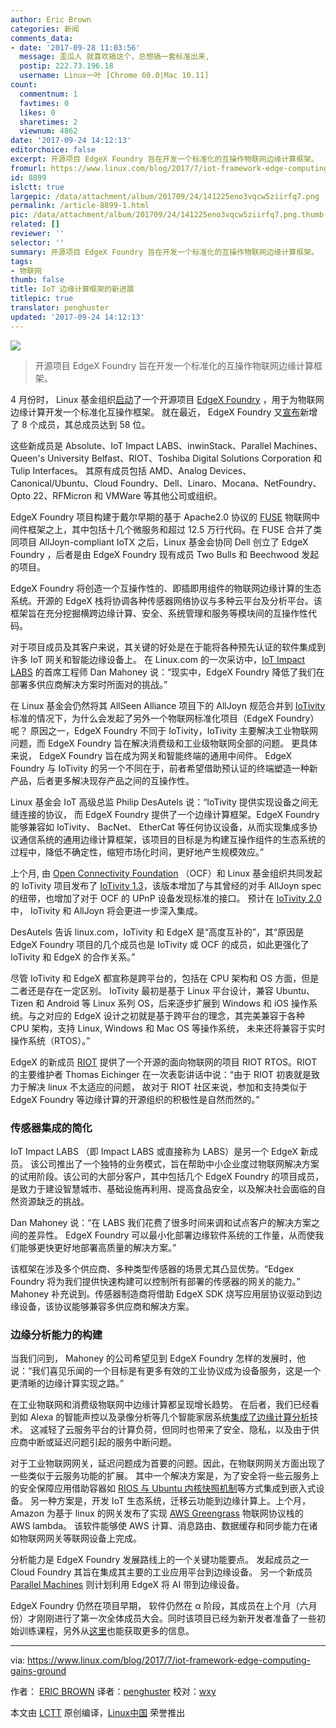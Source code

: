 ```yaml
---
author: Eric Brown
categories: 新闻
comments_data:
- date: '2017-09-28 11:03:56'
  message: 歪瓜人 就喜欢搞这个，总想搞一套标准出来,
  postip: 222.73.196.18
  username: Linux一叶 [Chrome 60.0|Mac 10.11]
count:
  commentnum: 1
  favtimes: 0
  likes: 0
  sharetimes: 2
  viewnum: 4862
date: '2017-09-24 14:12:13'
editorchoice: false
excerpt: 开源项目 EdgeX Foundry 旨在开发一个标准化的互操作物联网边缘计算框架。
fromurl: https://www.linux.com/blog/2017/7/iot-framework-edge-computing-gains-ground
id: 8899
islctt: true
largepic: /data/attachment/album/201709/24/141225eno3vqcw5ziirfq7.png
permalink: /article-8899-1.html
pic: /data/attachment/album/201709/24/141225eno3vqcw5ziirfq7.png.thumb.jpg
related: []
reviewer: ''
selector: ''
summary: 开源项目 EdgeX Foundry 旨在开发一个标准化的互操作物联网边缘计算框架。
tags:
- 物联网
thumb: false
title: IoT 边缘计算框架的新进展
titlepic: true
translator: penghuster
updated: '2017-09-24 14:12:13'
---
```


![](/data/attachment/album/201709/24/141225eno3vqcw5ziirfq7.png)



> 
> 开源项目 EdgeX Foundry 旨在开发一个标准化的互操作物联网边缘计算框架。
> 
> 
> 


4 月份时， Linux 基金组织[启动](http://linuxgizmos.com/open-source-group-focuses-on-industrial-iot-gateway-middleware/)了一个开源项目 [EdgeX Foundry](https://www.edgexfoundry.org/) ，用于为物联网边缘计算开发一个标准化互操作框架。 就在最近， EdgeX Foundry 又[宣布](https://www.edgexfoundry.org/announcement/2017/07/17/edgex-foundry-builds-momentum-for-a-iot-interoperability-and-a-unified-marketplace-with-eight-new-members/)新增了 8 个成员，其总成员达到 58 位。


这些新成员是 Absolute、IoT Impact LABS、inwinStack、Parallel Machines、Queen's University Belfast、RIOT、Toshiba Digital Solutions Corporation 和 Tulip Interfaces。 其原有成员包括 AMD、Analog Devices、Canonical/Ubuntu、Cloud Foundry、Dell、Linaro、Mocana、NetFoundry、 Opto 22、RFMicron 和 VMWare 等其他公司或组织。


EdgeX Foundry 项目构建于戴尔早期的基于 Apache2.0 协议的 [FUSE](https://medium.com/@gigastacey/dell-plans-an-open-source-iot-stack-3dde43f24feb) 物联网中间件框架之上，其中包括十几个微服务和超过 12.5 万行代码。在 FUSE 合并了类同项目 AllJoyn-compliant IoTX 之后，Linux 基金会协同 Dell 创立了 EdgeX Foundry ，后者是由 EdgeX Foundry 现有成员 Two Bulls 和 Beechwood 发起的项目。


EdgeX Foundry 将创造一个互操作性的、即插即用组件的物联网边缘计算的生态系统。开源的 EdgeX 栈将协调各种传感器网络协议与多种云平台及分析平台。该框架旨在充分挖掘横跨边缘计算、安全、系统管理和服务等模块间的互操作性代码。


对于项目成员及其客户来说，其关键的好处是在于能将各种预先认证的软件集成到许多 IoT 网关和智能边缘设备上。 在 Linux.com 的一次采访中，[IoT Impact LABS](https://iotimpactlabs.com/) 的首席工程师 Dan Mahoney 说：“现实中，EdgeX Foundry 降低了我们在部署多供应商解决方案时所面对的挑战。”


在 Linux 基金会仍然将其 AllSeen Alliance 项目下的 AllJoyn 规范合并到 [IoTivity](https://www.linux.com/news/how-iotivity-and-alljoyn-could-combine) 标准的情况下，为什么会发起了另外一个物联网标准化项目（EdgeX Foundry） 呢？ 原因之一，EdgeX Foundry 不同于 IoTivity，IoTivity 主要解决工业物联网问题，而 EdgeX Foundry 旨在解决消费级和工业级物联网全部的问题。 更具体来说， EdgeX Foundry 旨在成为网关和智能终端的通用中间件。 EdgeX Foundry 与 IoTivity 的另一个不同在于，前者希望借助预认证的终端塑造一种新产品，后者更多解决现存产品之间的互操作性。


Linux 基金会 IoT 高级总监 Philip DesAutels 说：“IoTivity 提供实现设备之间无缝连接的协议， 而 EdgeX Foundry 提供了一个边缘计算框架。EdgeX Foundry 能够兼容如 IoTivity、 BacNet、 EtherCat 等任何协议设备，从而实现集成多协议通信系统的通用边缘计算框架，该项目的目标是为构建互操作组件的生态系统的过程中，降低不确定性，缩短市场化时间，更好地产生规模效应。”


上个月, 由 [Open Connectivity Foundation](https://openconnectivity.org/developer/specifications/international-standards) （OCF）和 Linux 基金组织共同发起的 IoTivity 项目发布了 [IoTivity 1.3](https://wiki.iotivity.org/release_note_1.3.0)，该版本增加了与其曾经的对手 AllJoyn spec 的纽带，也增加了对于 OCF 的 UPnP 设备发现标准的接口。 预计在 [IoTivity 2.0](https://www.linux.com/news/iotivity-20-whats-store) 中， IoTivity 和 AllJoyn 将会更进一步深入集成。


DesAutels 告诉 linux.com，IoTivity 和 EdgeX 是“高度互补的”，其“原因是 EdgeX Foundry 项目的几个成员也是 IoTivity 或 OCF 的成员，如此更强化了 IoTivity 和 EdgeX 的合作关系。”


尽管 IoTivity 和 EdgeX 都宣称是跨平台的，包括在 CPU 架构和 OS 方面，但是二者还是存在一定区别。 IoTivity 最初是基于 Linux 平台设计，兼容 Ubuntu、Tizen 和 Android 等 Linux 系列 OS，后来逐步扩展到 Windows 和 iOS 操作系统。与之对应的 EdgeX 设计之初就是基于跨平台的理念，其完美兼容于各种 CPU 架构，支持 Linux, Windows 和 Mac OS 等操作系统， 未来还将兼容于实时操作系统（RTOS）。”


EdgeX 的新成员 [RIOT](https://riot-os.org/) 提供了一个开源的面向物联网的项目 RIOT RTOS。RIOT 的主要维护者 Thomas Eichinger 在一次表彰讲话中说：“由于 RIOT 初衷就是致力于解决 linux 不太适应的问题， 故对于 RIOT 社区来说，参加和支持类似于 EdgeX Foundry 等边缘计算的开源组织的积极性是自然而然的。”


### 传感器集成的简化


IoT Impact LABS （即 Impact LABS 或直接称为 LABS）是另一个 EdgeX 新成员。 该公司推出了一个独特的业务模式，旨在帮助中小企业度过物联网解决方案的试用阶段。该公司的大部分客户，其中包括几个 EdgeX Foundry 的项目成员，是致力于建设智慧城市、基础设施再利用、提高食品安全，以及解决社会面临的自然资源缺乏的挑战。


Dan Mahoney 说：“在 LABS 我们花费了很多时间来调和试点客户的解决方案之间的差异性。 EdgeX Foundry 可以最小化部署边缘软件系统的工作量，从而使我们能够更快更好地部署高质量的解决方案。”


该框架在涉及多个供应商、多种类型传感器的场景尤其凸显优势。“Edgex Foundry 将为我们提供快速构建可以控制所有部署的传感器的网关的能力。” Mahoney 补充说到。传感器制造商将借助 EdgeX SDK 烧写应用层协议驱动到边缘设备，该协议能够兼容多供应商和解决方案。


### 边缘分析能力的构建


当我们问到， Mahoney 的公司希望见到 EdgeX Foundry 怎样的发展时，他说：“我们喜见乐闻的一个目标是有更多有效的工业协议成为设备服务，这是一个更清晰的边缘计算实现之路。”


在工业物联网和消费级物联网中边缘计算都呈现增长趋势。 在后者，我们已经看到如 Alexa 的智能声控以及录像分析等几个智能家居系统[集成了边缘计算分析](https://www.linux.com/news/smart-linux-home-hubs-mix-iot-ai)技术。 这减轻了云服务平台的计算负荷，但同时也带来了安全、隐私，以及由于供应商中断或延迟问题引起的服务中断问题。


对于工业物联网网关，延迟问题成为首要的问题。因此，在物联网网关方面出现了一些类似于云服务功能的扩展。 其中一个解决方案是，为了安全将一些云服务上的安全保障应用借助容器如 [RIOS 与 Ubuntu 内核快照机制](https://www.linux.com/news/future-iot-containers-aim-solve-security-crisis)等方式集成到嵌入式设备。 另一种方案是，开发 IoT 生态系统，迁移云功能到边缘计算上。上个月，Amazon 为基于 linux 的网关发布了实现 [AWS Greengrass](http://linuxgizmos.com/amazon-releases-aws-greengrass-for-local-iot-processing-on-linux-devices/) 物联网协议栈的 AWS lambda。 该软件能够使 AWS 计算、消息路由、数据缓存和同步能力在诸如物联网网关等联网设备上完成。


分析能力是 EdgeX Foundry 发展路线上的一个关键功能要点。 发起成员之一 Cloud Foundry 其旨在集成其主要的工业应用平台到边缘设备。 另一个新成员 [Parallel Machines](https://www.parallelmachines.com/) 则计划利用 EdgeX 将 AI 带到边缘设备。


EdgeX Foundry 仍然在项目早期， 软件仍然在 α 阶段，其成员在上个月（六月份）才刚刚进行了第一次全体成员大会。同时该项目已经为新开发者准备了一些初始训练课程，另外从[这里](https://wiki.edgexfoundry.org/)也能获取更多的信息。




---


via: <https://www.linux.com/blog/2017/7/iot-framework-edge-computing-gains-ground>


作者： [ERIC BROWN](https://www.linux.com/users/ericstephenbrown) 译者：[penghuster](https://github.com/penghuster) 校对：[wxy](https://github.com/wxy)


本文由 [LCTT](https://github.com/LCTT/TranslateProject) 原创编译，[Linux中国](https://linux.cn/) 荣誉推出